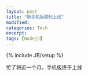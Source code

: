 ```yaml
---
layout: post
title: "新手机版顺利上线"
modified:
categories: Tech
excerpt:
tags: [Nodejs]
---
```

{% include JB/setup %}

忙了将近一个月，手机版终于上线




